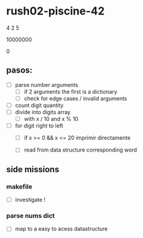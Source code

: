 # rush02-piscine-42

4
2
5

10000000

0


## pasos:
 - [ ] parse number arguments 
    - [ ] if 2 arguments the first is a dictionary
    - [ ] check for edge cases / invalid arguments 
 - [ ] count digit quantity
 - [ ] divide into digits array
    - [ ] with x / 10 and x % 10
 - [ ] for digit right to left
    - [ ] if x >= 0 && x <= 20 imprimir directamente 
    - [ ] read from data structure corresponding word



## side missions

### makefile
 - [ ] investigate !

### parse nums dict
 - [ ] map to a easy to acess datastructure 